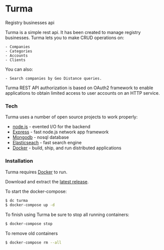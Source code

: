 # Turma
Registry businesses api

Turma is a simple rest api. It has been created to manage registry businesses.
Turma lets you to make CRUD operations on:

	- Companies
	- Categories
	- Accounts
	- Clients
	
You can also:

	- Search companies by Geo Distance queries.
	
Turma REST API authorization is based on OAuth2 framework to enable applications to obtain limited access to user accounts on an HTTP service.

### Tech

Turma uses a number of open source projects to work properly:

* [node.js](https://nodejs.org/) - evented I/O for the backend
* [Express](http://expressjs.com//) - fast node.js network app framework 
* [Mongodb](https://github.com/mongodb/mongo) - nosql database
* [Elasticseach](https://www.elastic.co/products/elasticsearch) - fast search engine
* [Docker](https://www.docker.com/) -  build, ship, and run distributed applications
	

### Installation

Turma requires [Docker](https://www.docker.com/) to run.

Download and extract the [latest release](https://github.com/flinksengineering/turma).

To start the docker-compose:

```sh
$ dc turma
$ docker-compose up -d
```

To finish using Turma be sure to stop all running containers:

```sh
$ docker-compose stop
```

To remove old containers

```sh
$ docker-compose rm --all
```

